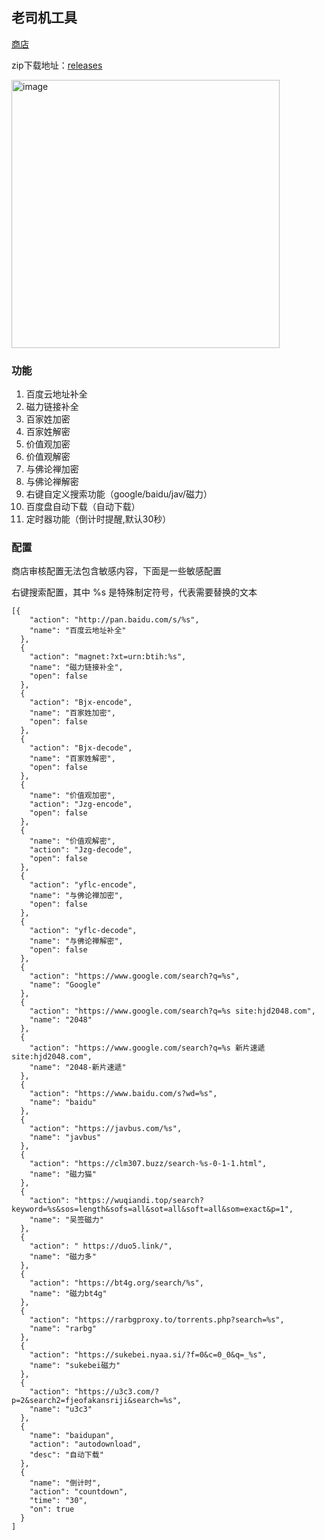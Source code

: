 ## 老司机工具

[商店](https://chrome.google.com/webstore/detail/enekgmgmfmgmjndgahlnggndehihfjoi)

zip下载地址：[releases](https://github.com/bluebabes/lsp-tool/releases)

<img width="429" alt="image" src="https://github.com/bluebabes/lsp-tool/assets/3329261/b49305a0-fc22-4866-ab54-bbe1fef8f35e">

### 功能

1. 百度云地址补全
2. 磁力链接补全
3. 百家姓加密
4. 百家姓解密
5. 价值观加密
6. 价值观解密
7. 与佛论禅加密
8. 与佛论禅解密
9. 右键自定义搜索功能（google/baidu/jav/磁力）
10. 百度盘自动下载（自动下载）
11. 定时器功能（倒计时提醒,默认30秒）

### 配置

商店审核配置无法包含敏感内容，下面是一些敏感配置

右键搜索配置，其中 %s 是特殊制定符号，代表需要替换的文本

```
[{
    "action": "http://pan.baidu.com/s/%s",
    "name": "百度云地址补全"
  },
  {
    "action": "magnet:?xt=urn:btih:%s",
    "name": "磁力链接补全",
    "open": false
  },
  {
    "action": "Bjx-encode",
    "name": "百家姓加密",
    "open": false
  },
  {
    "action": "Bjx-decode",
    "name": "百家姓解密",
    "open": false
  },
  {
    "name": "价值观加密",
    "action": "Jzg-encode",
    "open": false
  },
  {
    "name": "价值观解密",
    "action": "Jzg-decode",
    "open": false
  },
  {
    "action": "yflc-encode",
    "name": "与佛论禅加密",
    "open": false
  },
  {
    "action": "yflc-decode",
    "name": "与佛论禅解密",
    "open": false
  },
  {
    "action": "https://www.google.com/search?q=%s",
    "name": "Google"
  },
  {
    "action": "https://www.google.com/search?q=%s site:hjd2048.com",
    "name": "2048"
  },
  {
    "action": "https://www.google.com/search?q=%s 新片速遞 site:hjd2048.com",
    "name": "2048-新片速遞"
  },
  {
    "action": "https://www.baidu.com/s?wd=%s",
    "name": "baidu"
  },
  {
    "action": "https://javbus.com/%s",
    "name": "javbus"
  },
  {
    "action": "https://clm307.buzz/search-%s-0-1-1.html",
    "name": "磁力猫"
  },
  {
    "action": "https://wuqiandi.top/search?keyword=%s&sos=length&sofs=all&sot=all&soft=all&som=exact&p=1",
    "name": "吴签磁力"
  },
  {
    "action": " https://duo5.link/",
    "name": "磁力多"
  },
  {
    "action": "https://bt4g.org/search/%s",
    "name": "磁力bt4g"
  },
  {
    "action": "https://rarbgproxy.to/torrents.php?search=%s",
    "name": "rarbg"
  },
  {
    "action": "https://sukebei.nyaa.si/?f=0&c=0_0&q=_%s",
    "name": "sukebei磁力"
  },
  {
    "action": "https://u3c3.com/?p=2&search2=fjeofakansriji&search=%s",
    "name": "u3c3"
  },
  {
    "name": "baidupan",
    "action": "autodownload",
    "desc": "自动下载"
  },
  {
    "name": "倒计时",
    "action": "countdown",
    "time": "30",
    "on": true
  }
]

```

